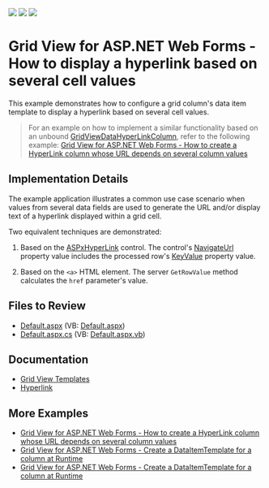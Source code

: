 <!-- default badges list -->
![](https://img.shields.io/endpoint?url=https://codecentral.devexpress.com/api/v1/VersionRange/128543418/22.1.4%2B)
[![](https://img.shields.io/badge/Open_in_DevExpress_Support_Center-FF7200?style=flat-square&logo=DevExpress&logoColor=white)](https://supportcenter.devexpress.com/ticket/details/E993)
[![](https://img.shields.io/badge/📖_How_to_use_DevExpress_Examples-e9f6fc?style=flat-square)](https://docs.devexpress.com/GeneralInformation/403183)
<!-- default badges end -->
# Grid View for ASP.NET Web Forms - How to display a hyperlink based on several cell values

This example demonstrates how to configure a grid column's data item template to display a hyperlink based on several cell values.

> For an example on how to implement a similar functionality based on an unbound [GridViewDataHyperLinkColumn](https://docs.devexpress.com/AspNet/DevExpress.Web.GridViewDataHyperLinkColumn), refer to the following example: [Grid View for ASP.NET Web Forms - How to create a HyperLink column whose URL depends on several column values](https://www.devexpress.com/Support/Center/p/T517626)

## Implementation Details

The example application illustrates a common use case scenario when values from several data fields are used to generate the URL and/or display text of a hyperlink displayed within a grid cell.

Two equivalent techniques are demonstrated:

1. Based on the [ASPxHyperLink](https://docs.devexpress.com/AspNet/DevExpress.Web.ASPxHyperLink) control. The control's [NavigateUrl](https://docs.devexpress.com/AspNet/DevExpress.Web.ASPxHyperLink.NavigateUrl) property value includes the processed row's [KeyValue](https://docs.devexpress.com/AspNet/DevExpress.Web.GridViewBaseRowTemplateContainer.KeyValue) property value.

2. Based on the `<a>` HTML element. The server `GetRowValue` method calculates the `href` parameter's value.

## Files to Review

- [Default.aspx](./CS/Solution/Default.aspx) (VB: [Default.aspx](./VB/Solution/Default.aspx))
- [Default.aspx.cs](./CS/Solution/Default.aspx.cs) (VB: [Default.aspx.vb](./VB/Solution/Default.aspx.vb))

## Documentation

- [Grid View Templates](https://docs.devexpress.com/AspNet/3718/components/grid-view/concepts/templates)
- [Hyperlink](https://docs.devexpress.com/AspNet/11537/components/data-editors/hyperlink)

## More Examples

- [Grid View for ASP.NET Web Forms - How to create a HyperLink column whose URL depends on several column values](https://www.devexpress.com/Support/Center/p/T517626)
- [Grid View for ASP.NET Web Forms - Create a DataItemTemplate for a column at Runtime](https://github.com/DevExpress-Examples/aspxgridview-dataitemtemplate-runtime)
- [Grid View for ASP.NET Web Forms - Create a DataItemTemplate for a column at Runtime](https://github.com/DevExpress-Examples/aspxgridview-dataitemtemplate-hyperlink-popup)
